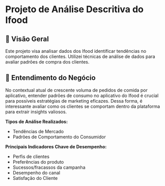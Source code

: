 # Projeto de Análise Descritiva do Ifood

## 📌 Visão Geral
Este projeto visa analisar dados dos Ifood identificar tendências no comportamento dos clientes. Utilizei técnicas de análise de dados para avaliar padrões de compra dos clientes.


## 💼 Entendimento do Negócio

No contextual atual de crescente voluma de pedidos de comida por aplicativo, entender padrões de consumo no aplicativo do Ifood é crucial para possíveis estratégias de marketing eficazes. Dessa forma, é interessante avaliar como os clientes se comportam dentro da plataforma para extrair insights valiosos.

**Tipos de Análise Realizados:**
- Tendências de Mercado
- Padrões de Comportamento do Consumidor

**Principais Indicadores Chave de Desempenho:**
- Perfis de clientes
- Preferências do produto
- Sucessos/fracassos da campanha
- Desempenho do canal
- Satisfação do Cliente
